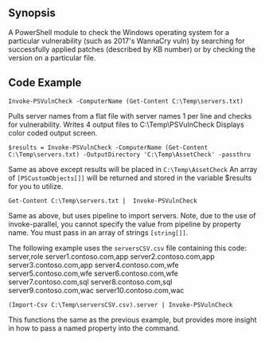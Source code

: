 ## Synopsis

A PowerShell module to check the Windows operating system for a particular vulnerability (such as 2017's WannaCry vuln) by searching for successfully applied patches (described by KB number) or by checking the version on a particular file.

## Code Example
    Invoke-PSVulnCheck -ComputerName (Get-Content C:\Temp\servers.txt)
Pulls server names from a flat file with server names 1 per line and checks for vulnerability.
Writes 4 output files to C:\Temp\PSVulnCheck
Displays color coded output screen.

    $results = Invoke-PSVulnCheck -ComputerName (Get-Content C:\Temp\servers.txt) -OutputDirectory 'C:\Temp\AssetCheck' -passthru
Same as above except results will be placed in `C:\Temp\AssetCheck`
An array of `[PSCustomObjects[]]` will be returned and stored in the variable $results for you to
utilize.

    Get-Content C:\Temp\servers.txt |  Invoke-PSVulnCheck
Same as above, but uses pipeline to import servers.  Note, due to the use of invoke-parallel,
you cannot specify the value from pipeline by property name.  You must pass in an array of
strings `[string[]]`.

The following example uses the `serversCSV.csv` file containing this code:
    server,role
    server1.contoso.com,app
    server2.contoso.com,app
    server3.contoso.com,app
    server4.contoso.com,wfe
    server5.contoso.com,wfe
    server6.contoso.com,wfe
    server7.contoso.com,sql
    server8.contoso.com,sql
    server9.contoso.com,wac
    server10.contoso.com,wac

    (Import-Csv C:\Temp\serversCSV.csv).server | Invoke-PSVulnCheck
This functions the same as the previous example, but provides more insight in how to pass a named property into the command.